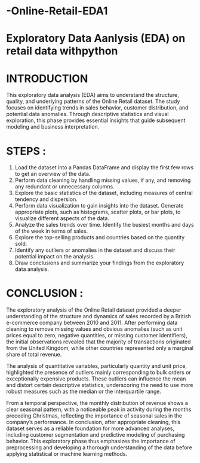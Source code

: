 # -Online-Retail-EDA1
# Exploratory Data Aanlysis (EDA) on retail data withpython
# INTRODUCTION
This exploratory data analysis (EDA) aims to understand the structure, quality, and underlying patterns of the Online Retail dataset. The study focuses on identifying trends in sales behavior, customer distribution, and potential data anomalies. Through descriptive statistics and visual exploration, this phase provides essential insights that guide subsequent modeling and business interpretation.

# STEPS :

1. Load the dataset into a Pandas DataFrame and display the first few rows to get an overview of the data.
2. Perform data cleaning by handling missing values, if any, and removing any redundant or unnecessary columns.
3. Explore the basic statistics of the dataset, including measures of central tendency and dispersion.
4. Perform data visualization to gain insights into the dataset. Generate appropriate plots, such as histograms, scatter plots, or bar plots, to visualize different aspects of the data.
5. Analyze the sales trends over time. Identify the busiest months and days of the week in terms of sales.
6. Explore the top-selling products and countries based on the quantity sold.
7. Identify any outliers or anomalies in the dataset and discuss their potential impact on the analysis.
8. Draw conclusions and summarize your findings from the exploratory data analysis.

# CONCLUSION :
The exploratory analysis of the Online Retail dataset provided a deeper understanding of the structure and dynamics of sales recorded by a British e-commerce company between 2010 and 2011. After performing data cleaning to remove missing values and obvious anomalies (such as unit prices equal to zero, negative quantities, or missing customer identifiers), the initial observations revealed that the majority of transactions originated from the United Kingdom, while other countries represented only a marginal share of total revenue.

The analysis of quantitative variables, particularly quantity and unit price, highlighted the presence of outliers mainly corresponding to bulk orders or exceptionally expensive products. These outliers can influence the mean and distort certain descriptive statistics, underscoring the need to use more robust measures such as the median or the interquartile range.

From a temporal perspective, the monthly distribution of revenue shows a clear seasonal pattern, with a noticeable peak in activity during the months preceding Christmas, reflecting the importance of seasonal sales in the company’s performance. In conclusion, after appropriate cleaning, this dataset serves as a reliable foundation for more advanced analyses, including customer segmentation and predictive modeling of purchasing behavior. This exploratory phase thus emphasizes the importance of preprocessing and developing a thorough understanding of the data before applying statistical or machine learning methods.
